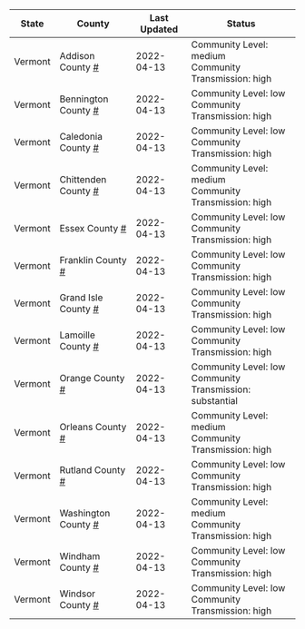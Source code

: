 State | County | Last Updated | Status
--- | --- | --- | --- 
Vermont | Addison County <a href="#addison_county">#</a> | 2022-04-13 | <a name="addison_county"></a>Community Level: medium<br/>Community Transmission: high
Vermont | Bennington County <a href="#bennington_county">#</a> | 2022-04-13 | <a name="bennington_county"></a>Community Level: low<br/>Community Transmission: high
Vermont | Caledonia County <a href="#caledonia_county">#</a> | 2022-04-13 | <a name="caledonia_county"></a>Community Level: low<br/>Community Transmission: high
Vermont | Chittenden County <a href="#chittenden_county">#</a> | 2022-04-13 | <a name="chittenden_county"></a>Community Level: medium<br/>Community Transmission: high
Vermont | Essex County <a href="#essex_county">#</a> | 2022-04-13 | <a name="essex_county"></a>Community Level: low<br/>Community Transmission: high
Vermont | Franklin County <a href="#franklin_county">#</a> | 2022-04-13 | <a name="franklin_county"></a>Community Level: low<br/>Community Transmission: high
Vermont | Grand Isle County <a href="#grand_isle_county">#</a> | 2022-04-13 | <a name="grand_isle_county"></a>Community Level: low<br/>Community Transmission: high
Vermont | Lamoille County <a href="#lamoille_county">#</a> | 2022-04-13 | <a name="lamoille_county"></a>Community Level: low<br/>Community Transmission: high
Vermont | Orange County <a href="#orange_county">#</a> | 2022-04-13 | <a name="orange_county"></a>Community Level: low<br/>Community Transmission: substantial
Vermont | Orleans County <a href="#orleans_county">#</a> | 2022-04-13 | <a name="orleans_county"></a>Community Level: medium<br/>Community Transmission: high
Vermont | Rutland County <a href="#rutland_county">#</a> | 2022-04-13 | <a name="rutland_county"></a>Community Level: low<br/>Community Transmission: high
Vermont | Washington County <a href="#washington_county">#</a> | 2022-04-13 | <a name="washington_county"></a>Community Level: medium<br/>Community Transmission: high
Vermont | Windham County <a href="#windham_county">#</a> | 2022-04-13 | <a name="windham_county"></a>Community Level: low<br/>Community Transmission: high
Vermont | Windsor County <a href="#windsor_county">#</a> | 2022-04-13 | <a name="windsor_county"></a>Community Level: low<br/>Community Transmission: high
